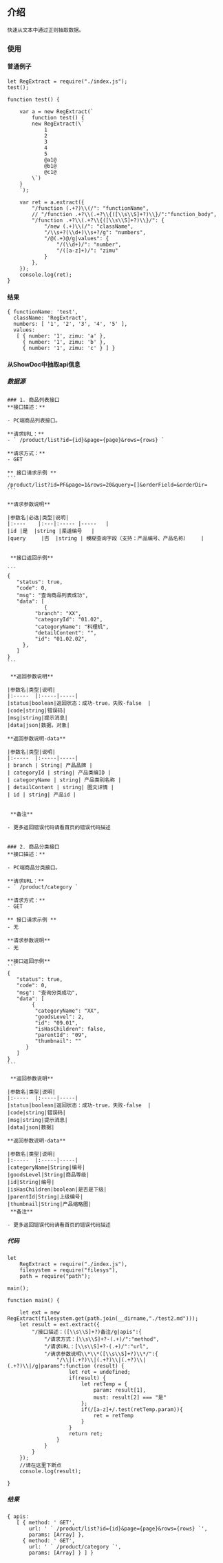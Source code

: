 ## 介绍
	快速从文本中通过正则抽取数据。
### 使用

#### 普通例子
	
	let RegExtract = require("./index.js");
	test();
	
	function test() {
	
	    var a = new RegExtract(`
	        function test() {
	        new RegExtract(\`
	            1
	            2
	            3
	            4
	            5
	            @a1@
	            @b1@
	            @c1@
	        \`)
	    }
	    `);
	
	    var ret = a.extract({
	        "/function (.+?)\\(/": "functionName",
	        // "/function .+?\\(.+?\\{([\\s\\S]+?)\\}/":"function_body",
	        "/function .+?\\(.+?\\{([\\s\\S]+?)\\}/": {
	            "/new (.+)\\(/": "className",
	            "/\\s+?(\\d+)\\s+?/g": "numbers",
	            "/@(.+)@/g|values": {
	                "/(\\d+)/": "number",
	                "/([a-z]+)/": "zimu"
	            }
	        },
	    });
	    console.log(ret);
	}

#### 结果
	{ functionName: 'test',
	  className: 'RegExtract',
	  numbers: [ '1', '2', '3', '4', '5' ],
	  values:
	   [ { number: '1', zimu: 'a' },
	     { number: '1', zimu: 'b' },
	     { number: '1', zimu: 'c' } ] }

#### 从ShowDoc中抽取api信息
##### 数据源
	### 1. 商品列表接口
	**接口描述：**
	
	- PC端商品列表接口。
	
	**请求URL：**
	- ` /product/list?id={id}&page={page}&rows={rows} `
	
	**请求方式：**
	- GET
	
	** 接口请求示例 **
	```
	/product/list?id=PF&page=1&rows=20&query=[]&orderField=&orderDir=
	```
	
	**请求参数说明**
	
	|参数名|必选|类型|说明|
	|:----    |:---|:----- |-----   |
	|id |是  |string |渠道编号   |
	|query     |否  |string | 模糊查询字段（支持：产品编号、产品名称）    |
	
	
	 **接口返回示例**
	
	```
	{
	   "status": true,
	   "code": 0,
	   "msg": "查询商品列表成功",
	   "data": [
	            {
	         "branch": "XX",
	         "categoryId": "01.02",
	         "categoryName": "料理机",
	         "detailContent": "",
	         "id": "01.02.02",
	     },
	   ]
	}
	```
	
	 **返回参数说明**
	
	|参数名|类型|说明|
	|:-----  |:-----|-----|
	|status|boolean|返回状态：成功-true，失败-false  |
	|code|string|错误码|
	|msg|string|提示消息|
	|data|json|数据，对象|
	
	**返回参数说明-data**
	
	|参数名|类型|说明|
	|:-----  |:-----|-----|
	| branch | String| 产品品牌 |
	| categoryId | string| 产品类编ID |
	| categoryName | string| 产品类别名称 |
	| detailContent | string| 图文详情 |
	| id | string| 产品id |
	
	
	 **备注**
	
	- 更多返回错误代码请看首页的错误代码描述
	
	
	### 2. 商品分类接口
	**接口描述：**
	
	- PC端商品分类接口。
	
	**请求URL：**
	- ` /product/category `
	
	**请求方式：**
	- GET
	
	** 接口请求示例 **
	- 无
	
	**请求参数说明**
	- 无
	
	**接口返回示例**
	```
	{
	   "status": true,
	   "code": 0,
	   "msg": "查询分类成功",
	   "data": [
	        {
	         "categoryName": "XX",
	         "goodsLevel": 2,
	         "id": "09.01",
	         "isHasChildren": false,
	         "parentId": "09",
	         "thumbnail": ""
	      }
	   ]
	}
	```
	
	 **返回参数说明**
	
	|参数名|类型|说明|
	|:-----  |:-----|-----|
	|status|boolean|返回状态：成功-true，失败-false  |
	|code|string|错误码|
	|msg|string|提示消息|
	|data|json|数据|
	
	**返回参数说明-data**
	
	|参数名|类型|说明|
	|:-----  |:-----|-----|
	|categoryName|String|编号|
	|goodsLevel|String|商品等级|
	|id|String|编号|
	|isHasChildren|boolean|是否是下级|
	|parentId|String|上级编号|
	|thumbnail|String|产品缩略图|
	 **备注**
	
	- 更多返回错误代码请看首页的错误代码描述
	
##### 代码

	let
	    RegExtract = require("./index.js"),
	    filesystem = require("filesys"),
	    path = require("path");
	
	main();
	
	function main() {
	
	    let ext = new RegExtract(filesystem.get(path.join(__dirname,"./test2.md")));
	    let result = ext.extract({
	        "/接口描述：([\\s\\S]+?)备注/g|apis":{
	            "/请求方式：[\\s\\S]+?-(.+)/":"method",
	            "/请求URL：[\\s\\S]+?-(.+)/":"url",
	            "/请求参数说明\\*\\*([\\s\\S]+?)\\*/":{
	                "/\\|(.+?)\\|(.+?)\\|(.+?)\\|(.+?)\\|/g|params":function (result) {
	                    let ret = undefined;
	                    if(result) {
	                        let retTemp = {
	                            param: result[1],
	                            must: result[2] === "是"
	                        };
	                        if(/[a-z]+/.test(retTemp.param)){
	                            ret = retTemp
	                        }
	                    }
	                    return ret;
	                }
	            }
	        }
	    });
	    //请在这里下断点
	    console.log(result);
	
	}

##### 结果
	{ apis:
	   [ { method: ' GET',
	       url: ' ` /product/list?id={id}&page={page}&rows={rows} `',
	       params: [Array] },
	     { method: ' GET',
	       url: ' ` /product/category `',
	       params: [Array] } ] }